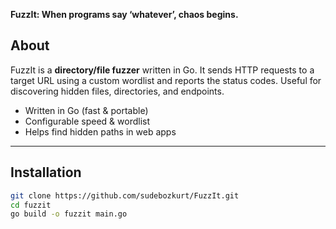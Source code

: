 
**FuzzIt: When programs say ‘whatever’, chaos begins.** 

## About

FuzzIt is a **directory/file fuzzer** written in Go. It sends HTTP requests to a target URL using a custom wordlist and reports the status codes. Useful for discovering hidden files, directories, and endpoints.  

- Written in Go (fast & portable)  
- Configurable speed & wordlist  
- Helps find hidden paths in web apps  

---

## Installation

```bash
git clone https://github.com/sudebozkurt/FuzzIt.git
cd fuzzit
go build -o fuzzit main.go
